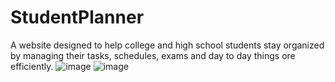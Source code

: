 # StudentPlanner
A website designed to help college and high school students stay organized by managing their tasks, schedules, exams and day to day things  ore efficiently.
![image](https://github.com/user-attachments/assets/23bcf5fc-a3ab-431a-bfcf-72878419869c)
![image](https://github.com/user-attachments/assets/63cc39bb-7d25-4aaa-8e27-3c1ab5e67994)

